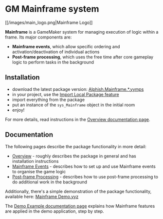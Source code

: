 # GM Mainframe system

[[/images/main_logo.png|Mainframe Logo]]

**Mainframe** is a GameMaker system for managing execution of logic within a frame. Its major components are:

- **Mainframe events**, which allow specific ordering and activation/deactivation of individual actions
- **Post-frame processing**, which uses the free time after core gameplay logic to perform tasks in the background

## Installation

- download the latest package version: [Alphish.Mainframe.\*.yymps](/Release/Alphish.Mainframe.0.8.0.yymps?raw=1)
- in your project, use the [Import Local Package feature](https://manual.gamemaker.io/monthly/en/#t=IDE_Tools%2FLocal_Asset_Packages.htm)
- import everything from the package
- put an instance of the `sys_Mainframe` object in the initial room
- enjoy!

For more details, read instructions in the [Overview documentation page](/Docs/01%20-%20Overview.md).

## Documentation

The following pages describe the package functionality in more detail:

- [Overview](/Docs/01%20-%20Overview.md) - roughly describes the package in general and has installation instructions
- [Mainframe Events](/Docs/02%20-%20Mainframe%20Events.md) - describes how to set up and use Mainframe events to organise the game logic
- [Post-frame Processing](/Docs/03%20-%20Post-frame%20Processing.md) - describes how to use post-frame processing to do additional work in the background

Additionally, there's a simple demonstration of the package functionality, available here: [Mainframe Demo.yyz](/Release/Mainframe%20Demo.yyz?raw=1)

The [Demo Example documentation page](/Docs/04%20-%20Demo%20Example.md) explains how Mainframe features are applied in the demo application, step by step.